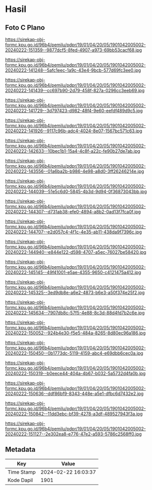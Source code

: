 # Hasil

## Foto C Plano

https://sirekap-obj-formc.kpu.go.id/96b4/pemilu/pdpr/19/01/04/20/05/1901042005002-20240222-151359--9877dcf5-8fed-4907-a973-69bb53cacf68.jpg

https://sirekap-obj-formc.kpu.go.id/96b4/pemilu/pdpr/19/01/04/20/05/1901042005002-20240222-141248--5afc1eec-1a9c-43e4-9bcb-577d69fc3ee0.jpg

https://sirekap-obj-formc.kpu.go.id/96b4/pemilu/pdpr/19/01/04/20/05/1901042005002-20240222-141439--cc697b90-2d79-458f-827a-0296cc3eeb69.jpg

https://sirekap-obj-formc.kpu.go.id/96b4/pemilu/pdpr/19/01/04/20/05/1901042005002-20240222-141729--3d797423-d982-48f4-9e60-eefdf489d9c5.jpg

https://sirekap-obj-formc.kpu.go.id/96b4/pemilu/pdpr/19/01/04/20/05/1901042005002-20240222-141926--9117c96b-adc4-4024-8e07-1567bc571c63.jpg

https://sirekap-obj-formc.kpu.go.id/96b4/pemilu/pdpr/19/01/04/20/05/1901042005002-20240222-142633--10bec1b1-15a4-4c8f-a22c-fe90b27de7ab.jpg

https://sirekap-obj-formc.kpu.go.id/96b4/pemilu/pdpr/19/01/04/20/05/1901042005002-20240222-143556--01a6ba2b-b986-4e98-a8d0-3ff26246214e.jpg

https://sirekap-obj-formc.kpu.go.id/96b4/pemilu/pdpr/19/01/04/20/05/1901042005002-20240222-144039--51e5c6d0-5845-4b3d-9d94-0f36873043bb.jpg

https://sirekap-obj-formc.kpu.go.id/96b4/pemilu/pdpr/19/01/04/20/05/1901042005002-20240222-144307--d731ab38-efe0-4894-a8b2-0ad13f7fca0f.jpg

https://sirekap-obj-formc.kpu.go.id/96b4/pemilu/pdpr/19/01/04/20/05/1901042005002-20240222-144707--e2d057c4-4f1c-4e35-ab11-438da9f7396c.jpg

https://sirekap-obj-formc.kpu.go.id/96b4/pemilu/pdpr/19/01/04/20/05/1901042005002-20240222-144940--e844e122-d598-4707-a5ec-76027be58420.jpg

https://sirekap-obj-formc.kpu.go.id/96b4/pemilu/pdpr/19/01/04/20/05/1901042005002-20240222-145145--49f41001-e5ae-4355-9650-c4121475a412.jpg

https://sirekap-obj-formc.kpu.go.id/96b4/pemilu/pdpr/19/01/04/20/05/1901042005002-20240222-145325--3ed9db8e-a6e2-4873-b6e3-a50f374e25f2.jpg

https://sirekap-obj-formc.kpu.go.id/96b4/pemilu/pdpr/19/01/04/20/05/1901042005002-20240222-145634--7907db8c-57f5-4e88-8c3d-88d4fd7b2c6e.jpg

https://sirekap-obj-formc.kpu.go.id/96b4/pemilu/pdpr/19/01/04/20/05/1901042005002-20240222-150052--924b4e30-f5e5-484a-8265-8d80ec96a186.jpg

https://sirekap-obj-formc.kpu.go.id/96b4/pemilu/pdpr/19/01/04/20/05/1901042005002-20240222-150450--0b1773dc-5119-4159-abc4-e69dbb6cec0a.jpg

https://sirekap-obj-formc.kpu.go.id/96b4/pemilu/pdpr/19/01/04/20/05/1901042005002-20240222-150319--b0eece44-404a-4b67-b032-5a5732d4fa0b.jpg

https://sirekap-obj-formc.kpu.go.id/96b4/pemilu/pdpr/19/01/04/20/05/1901042005002-20240222-150636--ddf86bf9-8343-448e-a5e1-dfbc6d7432e2.jpg

https://sirekap-obj-formc.kpu.go.id/96b4/pemilu/pdpr/19/01/04/20/05/1901042005002-20240222-150842--11dd3ebc-bf39-4278-a3df-489527943f3a.jpg

https://sirekap-obj-formc.kpu.go.id/96b4/pemilu/pdpr/19/01/04/20/05/1901042005002-20240222-151127--2e302ea8-e776-47e2-a593-5786c2568ff0.jpg


## Metadata

| Key        | Value               |
| ---------- | ------------------- |
| Time Stamp | 2024-02-22 16:03:37 |
| Kode Dapil | 1901                |



